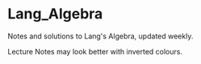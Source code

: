 # Lang_Algebra
Notes and solutions to Lang's Algebra, updated weekly.

Lecture Notes may look better with inverted colours. 
